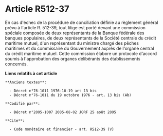 # Article R512-37

En cas d'échec de la procédure de conciliation définie au règlement général prévu à l'article R. 512-39, tout litige est
porté devant une commission spéciale composée de deux représentants de la Banque fédérale des banques populaires, de deux
représentants de la Société centrale du crédit maritime mutuel, d'un représentant du ministre chargé des pêches maritimes et
du commissaire du Gouvernement auprès de l'organe central du crédit maritime mutuel. Cette commission élabore un protocole
d'accord soumis à l'approbation des organes délibérants des établissements concernés.

**Liens relatifs à cet article**

	**Anciens textes**:

	  - Décret n°76-1011 1976-10-19 art 13 bis
	  - Décret n°76-1011 du 19 octobre 1976 - art. 13 bis (Ab)

	**Codifié par**:

	  - Décret n°2005-1007 2005-08-02 JORF 25 août 2005

	**Cite**:

	  - Code monétaire et financier - art. R512-39 (V)
